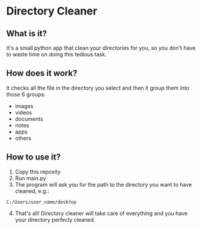 # Directory Cleaner

## What is it?

It's a small python app that clean your directories for you, so you don't have to waste time on doing this tedious task.

## How does it work?

It checks all the file in the directory you select and then it group them into those 6 groups:

- images
- videos
- documents
- notes
- apps
- others

## How to use it?

1.  Copy this reposity
2.  Run main.py
3.  The program will ask you for the path to the directory you want to have cleaned, e.g.:

```
C:/Users/user_name/desktop
```

4.  That's all! Directory cleaner will take care of everything and you have your directory perfecly cleaned.

